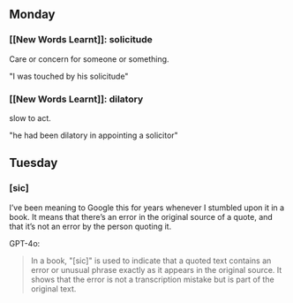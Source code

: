 ## Monday

### [[New Words Learnt]]: solicitude

Care or concern for someone or something.

"I was touched by his solicitude"

### [[New Words Learnt]]: dilatory

slow to act.

"he had been dilatory in appointing a solicitor"

## Tuesday

### [sic]

I’ve been meaning to Google this for years whenever I stumbled upon it in a book. It means that there’s an error in the original source of a quote, and that it’s not an error by the person quoting it.

GPT-4o:

> In a book, "[sic]" is used to indicate that a quoted text contains an error or unusual phrase exactly as it appears in the original source. It shows that the error is not a transcription mistake but is part of the original text.